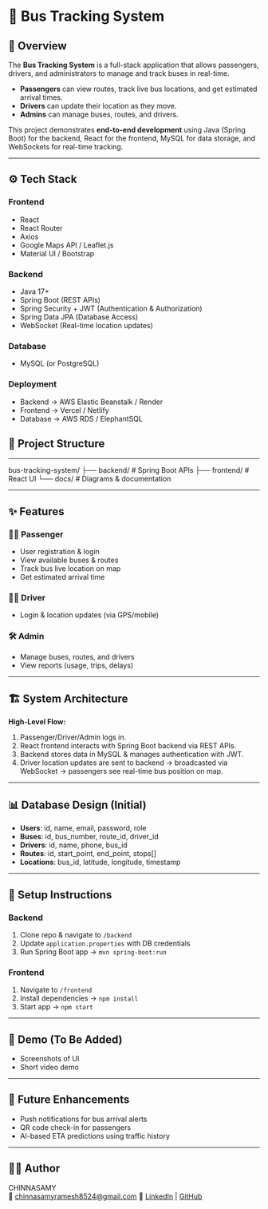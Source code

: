 # 🚌 Bus Tracking System

## 🚀 Overview
The **Bus Tracking System** is a full-stack application that allows passengers, drivers, and administrators to manage and track buses in real-time.  
- **Passengers** can view routes, track live bus locations, and get estimated arrival times.  
- **Drivers** can update their location as they move.  
- **Admins** can manage buses, routes, and drivers.  

This project demonstrates **end-to-end development** using Java (Spring Boot) for the backend, React for the frontend, MySQL for data storage, and WebSockets for real-time tracking.

---

## ⚙️ Tech Stack
### Frontend
- React  
- React Router  
- Axios  
- Google Maps API / Leaflet.js  
- Material UI / Bootstrap  

### Backend
- Java 17+  
- Spring Boot (REST APIs)  
- Spring Security + JWT (Authentication & Authorization)  
- Spring Data JPA (Database Access)  
- WebSocket (Real-time location updates)  

### Database
- MySQL (or PostgreSQL)  

### Deployment
- Backend → AWS Elastic Beanstalk / Render  
- Frontend → Vercel / Netlify  
- Database → AWS RDS / ElephantSQL


## 📂 Project Structure
---

bus-tracking-system/
├── backend/ # Spring Boot APIs
├── frontend/ # React UI
└── docs/ # Diagrams & documentation



---

## ✨ Features
### 👩‍💻 Passenger
- User registration & login  
- View available buses & routes  
- Track bus live location on map  
- Get estimated arrival time  

### 👨‍✈️ Driver
- Login & location updates (via GPS/mobile)  

### 🛠️ Admin
- Manage buses, routes, and drivers  
- View reports (usage, trips, delays)  

---

## 🏗️ System Architecture
**High-Level Flow:**  
1. Passenger/Driver/Admin logs in.  
2. React frontend interacts with Spring Boot backend via REST APIs.  
3. Backend stores data in MySQL & manages authentication with JWT.  
4. Driver location updates are sent to backend → broadcasted via WebSocket → passengers see real-time bus position on map.  

---

## 📊 Database Design (Initial)
- **Users**: id, name, email, password, role  
- **Buses**: id, bus_number, route_id, driver_id  
- **Drivers**: id, name, phone, bus_id  
- **Routes**: id, start_point, end_point, stops[]  
- **Locations**: bus_id, latitude, longitude, timestamp  

---

## 🚀 Setup Instructions
### Backend
1. Clone repo & navigate to `/backend`  
2. Update `application.properties` with DB credentials  
3. Run Spring Boot app → `mvn spring-boot:run`  

### Frontend
1. Navigate to `/frontend`  
2. Install dependencies → `npm install`  
3. Start app → `npm start`  

---

## 📸 Demo (To Be Added)
- Screenshots of UI  
- Short video demo  

---

## 📌 Future Enhancements
- Push notifications for bus arrival alerts  
- QR code check-in for passengers  
- AI-based ETA predictions using traffic history  

---

## 👨‍💻 Author
CHINNASAMY  
📧 chinnasamyramesh8524@gmail.com
🔗 [LinkedIn](https://www.linkedin.com/in/chinnasamyramesh8524/) | [GitHub](https://github.com/chinnasamyramesh8524)
